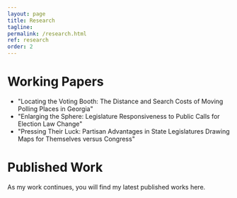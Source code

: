 ```yaml
---
layout: page
title: Research
tagline:
permalink: /research.html
ref: research
order: 2
---
```

# Working Papers
* "Locating the Voting Booth: The Distance and Search Costs of Moving Polling Places in Georgia"
* "Enlarging the Sphere: Legislature Responsiveness to Public Calls for Election Law Change"
* "Pressing Their Luck: Partisan Advantages in State Legislatures Drawing Maps for Themselves versus Congress"

# Published Work
As my work continues, you will find my latest published works here.
